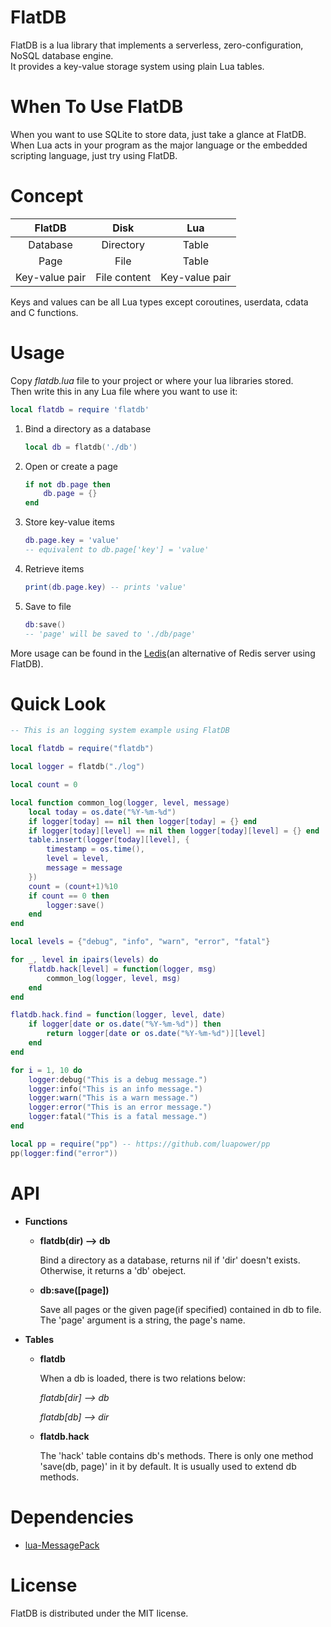 FlatDB
===========

FlatDB is a lua library that implements a serverless, zero-configuration, NoSQL database engine.<br>
It provides a key-value storage system using plain Lua tables.

When To Use FlatDB
===========

When you want to use SQLite to store data, just take a glance at FlatDB.<br>
When Lua acts in your program as the major language or the embedded scripting language, just try using FlatDB.

Concept
==========

|     FlatDB     |      Disk     |       Lua      |
|:--------------:|:-------------:|:--------------:|
| Database       | Directory     | Table          |
| Page           | File          | Table          |
| Key-value pair | File content  | Key-value pair |

Keys and values can be all Lua types except coroutines, userdata, cdata and C functions.

Usage
==========

Copy *flatdb.lua* file to your project or where your lua libraries stored.<br>
Then write this in any Lua file where you want to use it:
```lua
local flatdb = require 'flatdb'
```

1. Bind a directory as a database

    ```lua
    local db = flatdb('./db')
    ```

2. Open or create a page

    ```lua
    if not db.page then
    	db.page = {}
    end
    ```

3. Store key-value items

    ```lua
    db.page.key = 'value'
    -- equivalent to db.page['key'] = 'value'
    ```

4. Retrieve items

    ```lua
    print(db.page.key) -- prints 'value'
    ```

5. Save to file

    ```lua
    db:save()
    -- 'page' will be saved to './db/page'
    ```

More usage can be found in the [Ledis](https://github.com/uleelx/ledis)(an alternative of Redis server using FlatDB).

Quick Look
==========

```lua
-- This is an logging system example using FlatDB

local flatdb = require("flatdb")

local logger = flatdb("./log")

local count = 0

local function common_log(logger, level, message)
	local today = os.date("%Y-%m-%d")
	if logger[today] == nil then logger[today] = {} end
	if logger[today][level] == nil then logger[today][level] = {} end
	table.insert(logger[today][level], {
		timestamp = os.time(),
		level = level,
		message = message
	})
	count = (count+1)%10
	if count == 0 then
		logger:save()
	end
end

local levels = {"debug", "info", "warn", "error", "fatal"}

for _, level in ipairs(levels) do
	flatdb.hack[level] = function(logger, msg)
		common_log(logger, level, msg)
	end
end

flatdb.hack.find = function(logger, level, date)
	if logger[date or os.date("%Y-%m-%d")] then
		return logger[date or os.date("%Y-%m-%d")][level]
	end
end

for i = 1, 10 do
	logger:debug("This is a debug message.")
	logger:info("This is an info message.")
	logger:warn("This is a warn message.")
	logger:error("This is an error message.")
	logger:fatal("This is a fatal message.")
end

local pp = require("pp") -- https://github.com/luapower/pp
pp(logger:find("error"))

```

API
==========

- **Functions**

  - **flatdb(dir) --> db**

      Bind a directory as a database, returns nil if 'dir' doesn't exists. Otherwise, it returns a 'db' obeject.

  - **db:save([page])**

      Save all pages or the given page(if specified) contained in db to file. The 'page' argument is a string, the page's name.

- **Tables**

  - **flatdb**

      When a db is loaded, there is two relations below:

      *flatdb[dir] --> db*

      *flatdb[db] --> dir*

  - **flatdb.hack**

      The 'hack' table contains db's methods. There is only one method 'save(db, page)' in it by default.
      It is usually used to extend db methods.

Dependencies
=======

- [lua-MessagePack](https://framagit.org/fperrad/lua-MessagePack)

License
=======

FlatDB is distributed under the MIT license.
